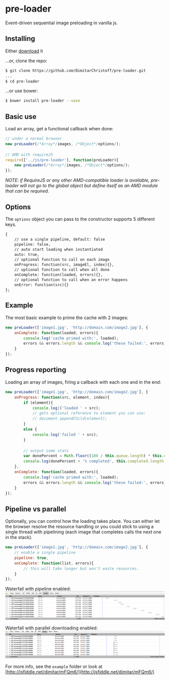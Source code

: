 pre-loader
==========

Event-driven sequential image preloading in vanilla js.

## Installing

Either [download](https://github.com/DimitarChristoff/pre-loader/releases) it

...or, clone the repo:
```sh
$ git clone https://github.com/DimitarChristoff/pre-loader.git
...
$ cd pre-loader
```

...or use bower:

```sh
$ bower install pre-loader --save
```

## Basic use

Load an array, get a functional callback when done:

```javascript
// under a normal browser
new preLoader(/*Array*/images, /*Object*/options/);

// AMD with requireJS
require(['../js/pre-loader'], function(preLoader){
	new preLoader(/*Array*/images, /*Object*/options/);
});
```

_NOTE: if RequireJS or any other AMD-compatible loader is available, pre-loader will not go to the global object but define
itself as an AMD module that can be required._


## Options

The `options` object you can pass to the constructor supports 5 different keys.

```
{
	// use a single pipeline, default: false
	pipeline: false,
	// auto start loading when instantiated
	auto: true,
	// optional function to call on each image
	onProgress: function(src, imageEl, index){},
	// optional function to call when all done
	onComplete: function(loaded, errors){},
	// optional function to call when an error happens
	onError: function(src){}
};
```

## Example

The most basic example to prime the cache with 2 images:

```javascript
new preLoader(['image1.jpg', 'http://domain.com/image2.jpg'], {
	onComplete: function(loaded, errors){
		console.log('cache primed with:', loaded);
		errors && errors.length && console.log('these failed:', errors);
	}
});
```

## Progress reporting

Loading an array of images, firing a callback with each one and in the end:

```javascript
new preLoader(['image1.jpg', 'http://domain.com/image2.jpg'], {
	onProgress: function(src, element, index){
		if (element){
			console.log|('loaded ' + src);
			// gets optional reference to element you can use:
			// document.appendChild(element);
		}
		else {
			console.log('failed ' + src);
		}

		// output some stats
		var donePercent = Math.floor((100 / this.queue.length) * this.completed.length);
		console.log(donePercent + '% completed', this.completed.length + this.errors.length + ' / ' + this.queue.length + ' done');
	},
	onComplete: function(loaded, errors){
		console.log('cache primed with:', loaded);
		errors && errors.length && console.log('these failed:', errors);
	}
});
```

## Pipeline vs parallel

Optionally, you can control how the loading takes place. You can either let the browser resolve the resource handling or you could stick to using a single thread with pipelining (each image that completes calls the next one in the stack).

```javascript
new preLoader(['image1.jpg', 'http://domain.com/image2.jpg'], {
	// enable a single pipeline
	pipeline: true,
	onComplete: function(list, errors){
		// this will take longer but won't waste resources.
	}
});
```

Waterfall with pipeline enabled:
![pipeline](example/images/pipeline-waterfall.jpg)

Waterfall with parallel downloading enabled:
![parallel](example/images/parallel-waterfall.jpg)



For more info, see the `example` folder or look at [http://jsfiddle.net/dimitar/mFQm6/](http://jsfiddle.net/dimitar/mFQm6/)
